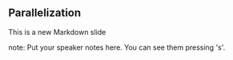 ##  Parallelization

This is a new Markdown slide

note:
    Put your speaker notes here.
    You can see them pressing 's'.
